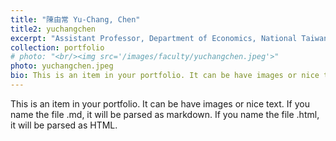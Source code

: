 ```yaml
---
title: "陳由常 Yu-Chang, Chen"
title2: yuchangchen
excerpt: "Assistant Professor, Department of Economics, National Taiwan University<br/><img src='/images/faculty/yuchangchen.jpeg'>"
collection: portfolio
# photo: "<br/><img src='/images/faculty/yuchangchen.jpeg'>"
photo: yuchangchen.jpeg
bio: This is an item in your portfolio. It can be have images or nice text. If you name the file .md, it will be parsed as markdown. If you name the file .html, it will be parsed as HTML. 
---
```


This is an item in your portfolio. It can be have images or nice text. If you name the file .md, it will be parsed as markdown. If you name the file .html, it will be parsed as HTML. 
